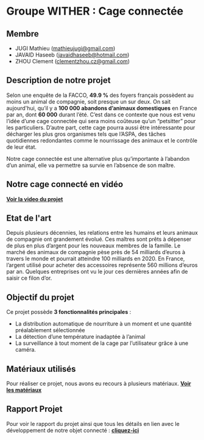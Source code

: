 # Groupe WITHER : Cage connectée 

## Membre 

- JUGI Mathieu (<mathieujugi@gmail.com>)
- JAVAID Haseeb (<javaidhaseeb@hotmail.com>)
- ZHOU Clement (<clementzhou.cz@gmail.com>)

## Description de notre projet 

Selon une enquête de la FACCO, **49.9 %** des foyers français possèdent au moins un animal de compagnie, soit presque un sur deux.
On sait aujourd'hui, qu’il y a **100 000 abandons d’animaux domestiques** en France par an, dont **60 000** durant l’été.
C’est dans ce contexte que nous est venu l’idée d’une cage connectée qui sera moins coûteuse qu’un “petsitter” pour les particuliers.
D’autre part, cette cage pourra aussi être intéressante pour décharger les plus gros organismes tels que l’ASPA, des tâches quotidiennes redondantes comme le nourrissage des animaux et le contrôle de leur état.

Notre cage connectée est une alternative plus qu’importante à l’abandon d’un animal, elle va permettre sa survie en l’absence de son maître.
 

## Notre cage connecté en vidéo 

**[Voir la video du projet](https://www.youtube.com/watch?v=eaNtIvoYkC8&feature=youtu.be)** 

## Etat de l'art 

Depuis plusieurs décennies, les relations entre les humains et leurs animaux de compagnie ont grandement évolué.
Ces maîtres sont prêts à dépenser de plus en plus d’argent pour les nouveaux membres de la famille.
Le marché des animaux de compagnie pèse près de 54 milliards d’euros à travers le monde et pourrait atteindre 100 milliards en 2020.
En France, l’argent utilisé pour acheter des accessoires représente 560 millions d’euros par an. Quelques entreprises ont vu le jour ces dernières années afin de saisir ce filon d’or.

## Objectif du projet 

Ce projet possède **3 fonctionnalités principales** :

- La distribution automatique de nourriture à un moment et une quantité préalablement sélectionnée
- La détection d’une température inadaptée à l’animal
- La surveillance à tout moment de la cage par l’utilisateur grâce à une caméra.

## Matériaux utilisés 
Pour réaliser ce projet, nous avons eu recours à plusieurs matériaux. 
**[Voir les matériaux](https://github.com/institut-galilee/2020-WITHER/blob/master/doc/composants.md)**

## Rapport Projet 

Pour voir le rapport du projet ainsi que tous les détails en lien avec le développement de notre objet connecté : 
**[cliquez-ici](https://github.com/institut-galilee/2020-WITHER/blob/master/doc/report.pdf)**  


